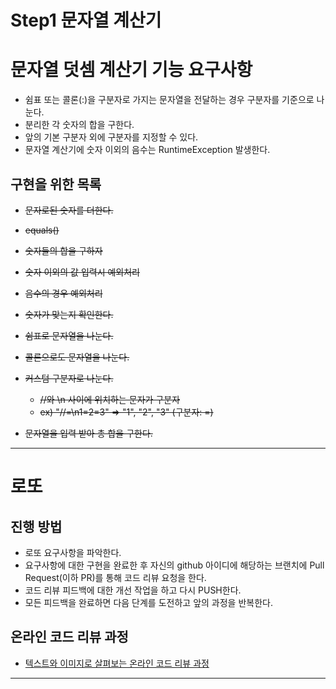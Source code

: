 
# Step1 문자열 계산기

# 문자열 덧셈 계산기 기능 요구사항
* 쉼표 또는 콜론(:)을 구분자로 가지는 문자열을 전달하는 경우 구분자를 기준으로 나눈다.
* 분리한 각 숫자의 합을 구한다. 
* 앞의 기본 구분자 외에 구분자를 지정할 수 있다. 
* 문자열 계산기에 숫자 이외의 음수는 RuntimeException 발생한다. 



## 구현을 위한 목록
* ~~문자로된 숫자를 더한다.~~
* ~~equals()~~
* ~~숫자들의 합을 구하자~~
* ~~숫자 이외의 값 입력시 예외처리~~
* ~~음수의 경우 예외처리~~
* ~~숫자가 맞는지 확인한다.~~

* ~~쉼표로 문자열을 나눈다.~~
* ~~콜론으로도 문자열을 나눈다.~~
* ~~커스텀 구분자로 나눈다.~~
    * ~~//와 \n 사이에 위치하는 문자가 구분자~~
    * ~~ex) "//=\n1=2=3" => "1", "2", "3"  (구분자: =)~~
* ~~문자열을 입력 받아 총 합을 구한다.~~ 




---



# 로또
## 진행 방법
* 로또 요구사항을 파악한다.
* 요구사항에 대한 구현을 완료한 후 자신의 github 아이디에 해당하는 브랜치에 Pull Request(이하 PR)를 통해 코드 리뷰 요청을 한다.
* 코드 리뷰 피드백에 대한 개선 작업을 하고 다시 PUSH한다.
* 모든 피드백을 완료하면 다음 단계를 도전하고 앞의 과정을 반복한다.

## 온라인 코드 리뷰 과정
* [텍스트와 이미지로 살펴보는 온라인 코드 리뷰 과정](https://github.com/next-step/nextstep-docs/tree/master/codereview)


---



 

 